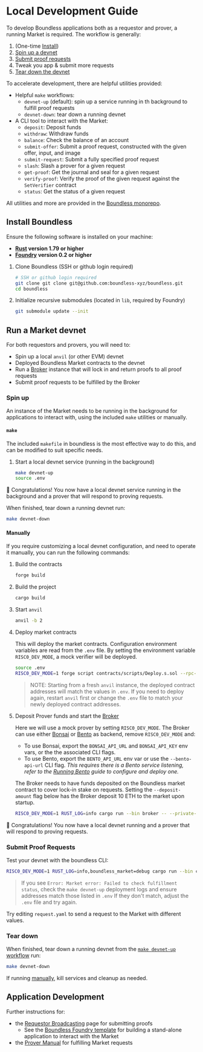# Local Development Guide

To develop Boundless applications both as a requestor and prover, a running Market is required.
The workflow is generally:

1. (One-time [Install](#install-boundless))
2. [Spin up a devnet](#run-a-market-devnet)
3. [Submit proof requests](#submit-proof-requests)
4. Tweak you app & submit more requests
5. [Tear down the devnet](#tear-down)

To accelerate development, there are helpful utilities provided:

- Helpful `make` workflows:
  - `devnet-up` (default): spin up a service running in th background to fulfill proof requests
  - `devnet-down`: tear down a running devnet
- A CLI tool to interact with the Market:
  - `deposit`: Deposit funds
  - `withdraw`: Withdraw funds
  - `balance`: Check the balance of an account
  - `submit-offer`: Submit a proof request, constructed with the given offer, input, and image
  - `submit-request`: Submit a fully specified proof request
  - `slash`: Slash a prover for a given request
  - `get-proof`: Get the journal and seal for a given request
  - `verify-proof`: Verify the proof of the given request against the `SetVerifier` contract
  - `status`: Get the status of a given request

All utilities and more are provided in the [Boundless monorepo](https://github.com/boundless-xyz/boundless).

## Install Boundless

Ensure the following software is installed on your machine:

- **[Rust](https://www.rust-lang.org/tools/install) version 1.79 or higher**
- **[Foundry](https://book.getfoundry.sh/getting-started/installation) version 0.2 or higher**

1. Clone Boundless (SSH or github login required)
   ```sh
   # SSH or github login required
   git clone git clone git@github.com:boundless-xyz/boundless.git
   cd boundless
   ```

2. Initialize recursive submodules (located in `lib`, required by Foundry)
   ```sh
   git submodule update --init
   ```

## Run a Market devnet

For both requestors and provers, you will need to:

- Spin up a local `anvil` (or other EVM) devnet
- Deployed Boundless Market contracts to the devnet
- Run a [Broker][page-broker] instance that will lock in and return proofs to all proof requests
- Submit proof requests to be fulfilled by the Broker

### Spin up

An instance of the Market needs to be running in the background for applications to interact with, using the included `make` utilities or manually.

#### `make`

The included `makefile` in boundless is the most effective way to do this, and can be modified to suit specific needs.

1. Start a local devnet service (running in the background)
   ```sh
   make devnet-up
   source .env
   ```

🎉 Congratulations!
You now have a local devnet service running in the background and a prover that will respond to proving requests.

When finished, tear down a running devnet run:

```sh
make devnet-down
```

#### Manually

If you require customizing a local devnet configuration, and need to operate it manually, you can run the following commands:

1. Build the contracts

   ```sh
   forge build
   ```

2. Build the project

   ```sh
   cargo build
   ```

3. Start `anvil`

   ```sh
   anvil -b 2
   ```

4. Deploy market contracts

   This will deploy the market contracts.
   Configuration environment variables are read from the `.env` file.
   By setting the environment variable `RISC0_DEV_MODE`, a mock verifier will be deployed.

   ```sh
   source .env
   RISC0_DEV_MODE=1 forge script contracts/scripts/Deploy.s.sol --rpc-url $RPC_URL --broadcast -vv
   ```

   > NOTE: Starting from a fresh `anvil` instance, the deployed contract addresses will match the values in `.env`.
   > If you need to deploy again, restart `anvil` first or change the `.env` file to match your newly deployed contract addresses.

5. Deposit Prover funds and start the [Broker][page-broker]

   Here we will use a mock prover by setting `RISC0_DEV_MODE`.
   The Broker can use either [Bonsai][bonsai-homepage] or [Bento][page-bento] as backend, remove `RISC0_DEV_MODE` and:

   - To use Bonsai, export the `BONSAI_API_URL` and `BONSAI_API_KEY` env vars, or the the associated CLI flags.
   - To use Bento, export the `BENTO_API_URL` env var or use the `--bento-api-url` CLI flag.
     _This requires there is a Bento service listening, refer to the [Running Bento][page-bento-running] guide to configure and deploy one._

   The Broker needs to have funds deposited on the Boundless market contract to cover lock-in stake on requests.
   Setting the `--deposit-amount` flag below has the Broker deposit 10 ETH to the market upon startup.

   ```sh
   RISC0_DEV_MODE=1 RUST_LOG=info cargo run --bin broker -- --private-key ${PRIVATE_KEY:?} --proof-market-addr ${PROOF_MARKET_ADDRESS:?} --set-verifier-addr ${SET_VERIFIER_ADDRESS:?} --deposit-amount 10
   ```

🎉 Congratulations!
You now have a local devnet running and a prover that will respond to proving requests.

### Submit Proof Requests

Test your devnet with the boundless CLI:

```sh
RISC0_DEV_MODE=1 RUST_LOG=info,boundless_market=debug cargo run --bin cli -- submit-request request.yaml --wait
```

> If you see `Error: Market error: Failed to check fulfillment status`,
> check the `make devnet-up` deployment logs and ensure addresses match those listed in `.env`
> If they don't match, adjust the `.env` file and try again.

Try editing `request.yaml` to send a request to the Market with different values.

### Tear down

When finished, tear down a running devnet from the [`make devnet-up` workflow](#make) run:

```sh
make devnet-down
```

If running [manually](#manually), kill services and cleanup as needed.

## Application Development

Further instructions for:

- the [Requestor Broadcasting][page-requestor-broadcast] page for submitting proofs
  - See the [Boundless Foundry template][boundless-foundry-template] for building a stand-alone application to interact with the Market
- the [Prover Manual][page-prover-manual] for fulfilling Market requests

[page-bento]: ../prover-manual/bento/README.md
[page-broker]: ../prover-manual/broker/README.md
[page-bento-running]: ../prover-manual/bento/running_bento.md
[page-requestor-broadcast]: ../requestor-manual/broadcasting.md
[page-prover-manual]: ../prover-manual/README.md
[page-market-design]: ./matching.md
[boundless-foundry-template]: https://github.com/boundless-xyz/boundless-foundry-template/
[term-broker]: ../prover-manual/broker/README.md
[bonsai-homepage]: https://www.bonsai.xyz/
